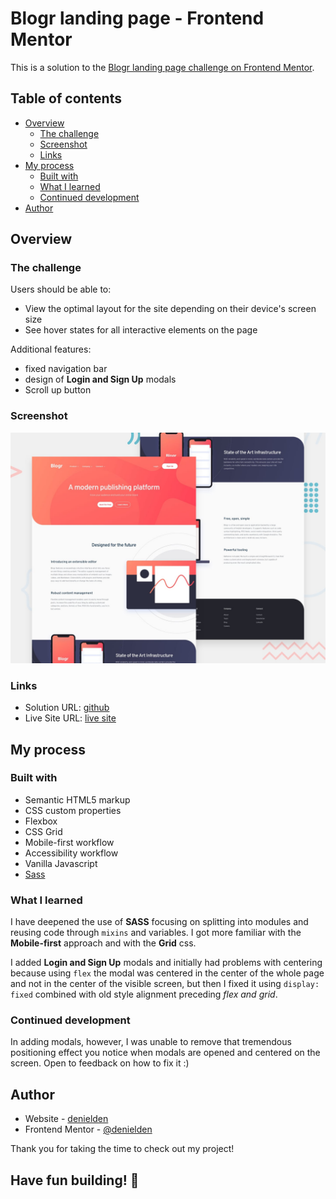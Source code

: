 # Blogr landing page - Frontend Mentor 

This is a solution to the [Blogr landing page challenge on Frontend Mentor](https://www.frontendmentor.io/challenges/blogr-landing-page-EX2RLAApP).

## Table of contents

- [Overview](#overview)
  - [The challenge](#the-challenge)
  - [Screenshot](#screenshot)
  - [Links](#links)
- [My process](#my-process)
  - [Built with](#built-with)
  - [What I learned](#what-i-learned)
  - [Continued development](#continued-development)
- [Author](#author)

## Overview

### The challenge

Users should be able to:

- View the optimal layout for the site depending on their device's screen size
- See hover states for all interactive elements on the page

Additional features:
- fixed navigation bar
- design of **Login and Sign Up** modals
- Scroll up button 

### Screenshot

![Blogr landing](./design/desktop-preview.jpg)

### Links

- Solution URL: [github](https://github.com/denielden/sass-blogr-landing)
- Live Site URL: [live site](https://denielden.github.io/sass-blogr-landing)

## My process

### Built with

- Semantic HTML5 markup
- CSS custom properties
- Flexbox
- CSS Grid
- Mobile-first workflow
- Accessibility workflow
- Vanilla Javascript
- [Sass](https://sass-lang.com/)

### What I learned

I have deepened the use of **SASS** focusing on splitting into modules and reusing code through `mixins` and variables. I got more familiar with the **Mobile-first** approach and with the **Grid** css.

I added **Login and Sign Up** modals and initially had problems with centering because using `flex` the modal was centered in the center of the whole page and not in the center of the visible screen, but then I fixed it using `display: fixed` combined with old style alignment preceding *flex and grid*.  

### Continued development

In adding modals, however, I was unable to remove that tremendous positioning effect you notice when modals are opened and centered on the screen. Open to feedback on how to fix it :)

## Author

- Website - [denielden](https://denielden.github.io)
- Frontend Mentor - [@denielden](https://www.frontendmentor.io/profile/denielden)

  
Thank you for taking the time to check out my project!

## **Have fun building!** 🚀